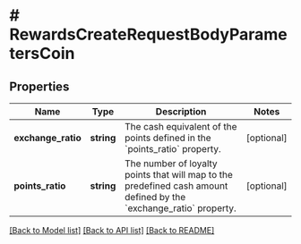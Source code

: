 # # RewardsCreateRequestBodyParametersCoin

## Properties

Name | Type | Description | Notes
------------ | ------------- | ------------- | -------------
**exchange_ratio** | **string** | The cash equivalent of the points defined in the &#x60;points_ratio&#x60; property. | [optional]
**points_ratio** | **string** | The number of loyalty points that will map to the predefined cash amount defined by the &#x60;exchange_ratio&#x60; property. | [optional]

[[Back to Model list]](../../README.md#models) [[Back to API list]](../../README.md#endpoints) [[Back to README]](../../README.md)
